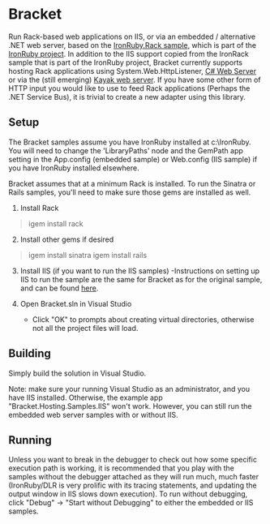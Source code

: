 Bracket
=============
Run Rack-based web applications on IIS, or via an embedded / alternative .NET web server,
based on the [IronRuby.Rack sample](http://github.com/ironruby/ironruby/tree/master/Merlin/Main/Hosts/IronRuby.Rack/), which is part of the [IronRuby project](http://github.com/ironruby/ironruby).
In addition to the IIS support copied from the IronRack sample that is part of the IronRuby project,
Bracket currently supports hosting Rack applications using System.Web.HttpListener, [C# Web Server](http://www.codeplex.com/webserver)
or via the (still emerging) [Kayak web server](http://runkayak.com/). If you have some other form of HTTP input
you would like to use to feed Rack applications (Perhaps the .NET Service Bus), it is trivial to create a new adapter using this library.

Setup
-----
The Bracket samples assume you have IronRuby installed at c:\IronRuby. You will need to change the 
'LibraryPaths' node and the GemPath app setting in the App.config (embedded sample) or Web.config (IIS sample) if you have IronRuby
installed elsewhere.

Bracket assumes that at a minimum Rack is installed. To run the Sinatra or Rails samples, you'll need to make sure
those gems are installed as well.

1. Install Rack
> igem install rack

2. Install other gems if desired
> igem install sinatra
> igem install rails

3. Install IIS (if you want to run the IIS samples)
	-Instructions on setting up IIS to run the sample are the same for Bracket as for the original sample,
	 and can be found [here](http://github.com/ironruby/ironruby/tree/master/Merlin/Main/Hosts/IronRuby.Rack/).

4. Open Bracket.sln in Visual Studio
   - Click "OK" to prompts about creating virtual directories, otherwise not 
     all the project files will load.

Building
--------
Simply build the solution in Visual Studio.

Note: make sure your running Visual Studio as an administrator, and you have
IIS installed. Otherwise, the example app "Bracket.Hosting.Samples.IIS" won't work. However,
you can still run the embedded web server samples with or without IIS.

Running
-------
Unless you want to break in the debugger to check out how some specific execution path
is working, it is recommended that you play with the samples without the debugger attached 
as they will run much, much faster (IronRuby/DLR is very prolific with its tracing statements, 
and updating the output window in IIS slows down execution). To run without debugging,
click "Debug" -> "Start without Debugging" to either the embedded or IIS samples.



